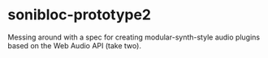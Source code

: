 sonibloc-prototype2
===================

Messing around with a spec for creating modular-synth-style audio plugins based on the Web Audio API (take two).
